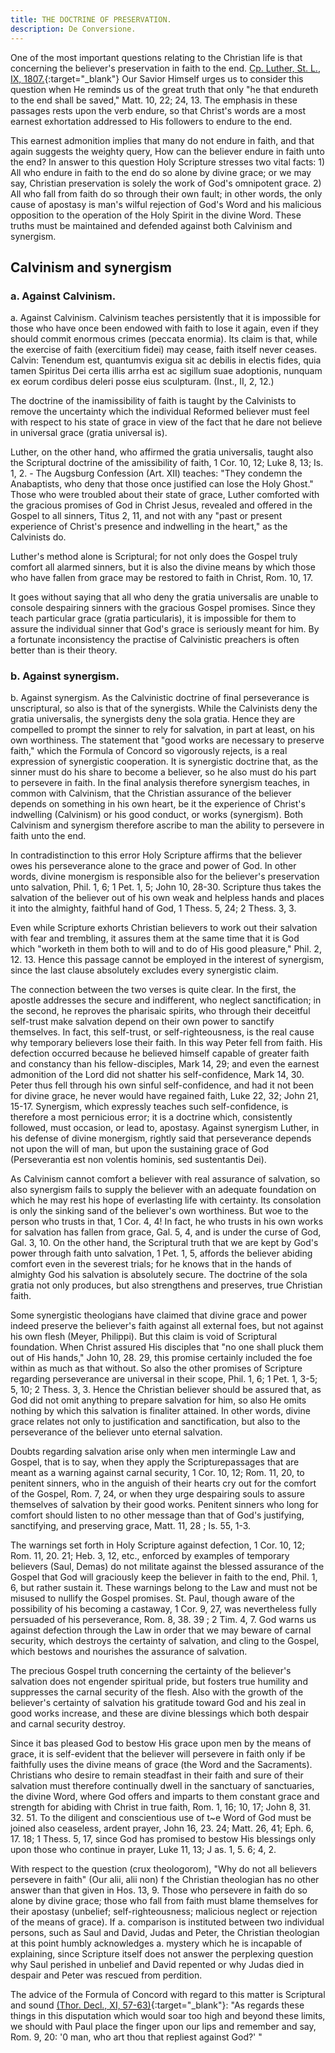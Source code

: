 ```yaml
---
title: THE DOCTRINE OF PRESERVATION.
description: De Conversione.
---
```


One of the most important questions relating to the Christian life is that concerning the believer's preservation in faith to the end. [Cp. Luther, St. L., IX, 1807.](https://archive.org/details/st-l-09-deep-l-en/page/n917/mode/2up){:target="_blank"} Our Savior Himself urges us to consider this question when He reminds us of the great truth that only "he that endureth to the end shall be saved," Matt. 10, 22; 24, 13. The emphasis in these passages rests upon the verb endure, so that Christ's words are a most earnest exhortation addressed to His followers to endure to the end.

This earnest admonition implies that many do not endure in faith, and that again suggests the weighty query, How can the believer endure in faith unto the end? In answer to this question Holy Scripture stresses two vital facts: 1) All who endure in faith to the end do so alone by divine grace; or we may say, Christian preservation is solely the work of God's omnipotent grace. 2) All who fall from faith do so through their own fault; in other words, the only cause of apostasy is man's wilful rejection of God's Word and his malicious opposition to the operation of the Holy Spirit in the divine Word. These truths must be maintained and defended against both Calvinism and synergism.

## Calvinism and synergism
### a. Against Calvinism.
a. Against Calvinism. Calvinism teaches persistently that it is impossible for those who have once been endowed with faith to lose it again, even if they should commit enormous crimes (peccata enormia). Its claim is that, while the exercise of faith (exercitium fidei) may cease, faith itself never ceases. Calvin: Tenendum est, quantumvis exigua sit ac debilis in electis fides, quia tamen Spiritus Dei certa illis arrha est ac sigillum suae adoptionis, nunquam ex eorum cordibus deleri posse eius sculpturam. (Inst., II, 2, 12.)

The doctrine of the inamissibility of faith is taught by the Calvinists to remove the uncertainty which the individual Reformed believer must feel with respect to his state of grace in view of the fact that he dare not believe in universal grace (gratia universal is).

Luther, on the other hand, who affirmed the gratia universalis, taught also the Scriptural doctrine of the amissibility of faith, 1 Cor. 10, 12; Luke 8, 13; Is. 1, 2. - The Augsburg Confession (Art. XII) teaches: "They condemn the Anabaptists, who deny that those once justified can lose the Holy Ghost." Those who were troubled about their state of grace, Luther comforted with the gracious promises of God in Christ Jesus, revealed and offered in the Gospel to all sinners, Titus 2, 11, and not with any "past or present experience of Christ's presence and indwelling in the heart," as the Calvinists do.

Luther's method alone is Scriptural; for not only does the Gospel truly comfort all alarmed sinners, but it is also the divine means by which those who have fallen from grace may be restored to faith in Christ, Rom. 10, 17.

It goes without saying that all who deny the gratia universalis are unable to console despairing sinners with the gracious Gospel promises. Since they teach particular grace (gratia particularis), it is impossible for them to assure the individual sinner that God's grace is seriously meant for him. By a fortunate inconsistency the practise of Calvinistic preachers is often better than is their theory.

### b. Against synergism.
b. Against synergism. As the Calvinistic doctrine of final perseverance is unscriptural, so also is that of the synergists. While the Calvinists deny the gratia universalis, the synergists deny the sola gratia. Hence they are compelled to prompt the sinner to rely for salvation, in part at least, on his own worthiness. The statement that "good works are necessary to preserve faith," which the Formula of Concord so vigorously rejects, is a real expression of synergistic cooperation. It is synergistic doctrine that, as the sinner must do his share to become a believer, so he also must do his part to persevere in faith. In the final analysis therefore synergism teaches, in common with Calvinism, that the Christian assurance of the believer depends on something in his own heart, be it the experience of Christ's indwelling (Calvinism) or his good conduct, or works (synergism). Both Calvinism and synergism therefore ascribe to man the ability to persevere in faith unto the end.

In contradistinction to this error Holy Scripture affirms that the believer owes his perseverance alone to the grace and power of God. In other words, divine monergism is responsible also for the believer's preservation unto salvation, Phil. 1, 6; 1 Pet. 1, 5; John 10, 28-30. Scripture thus takes the salvation of the believer out of his own weak and helpless hands and places it into the almighty, faithful hand of God, 1 Thess. 5, 24; 2 Thess. 3, 3.

Even while Scripture exhorts Christian believers to work out their salvation with fear and trembling, it assures them at the same time that it is God which "worketh in them both to will and to do of His good pleasure," Phil. 2, 12. 13. Hence this passage cannot be employed in the interest of synergism, since the last clause absolutely excludes every synergistic claim.

The connection between the two verses is quite clear. In the first, the apostle addresses the secure and indifferent, who neglect sanctification; in the second, he reproves the pharisaic spirits, who through their deceitful self-trust make salvation depend on their own power to sanctify themselves. In fact, this self-trust, or self-righteousness, is the real cause why temporary believers lose their faith. In this way Peter fell from faith. His defection occurred because he believed himself capable of greater faith and constancy than his fellow-disciples, Mark 14, 29; and even the earnest admonition of the Lord did not shatter his self-confidence, Mark 14, 30. Peter thus fell through his own sinful self-confidence, and had it not been for divine grace, he never would have regained faith, Luke 22, 32; John 21, 15-17. Synergism, which expressly teaches such self-confidence, is therefore a most pernicious error; it is a doctrine which, consistently followed, must occasion, or lead to, apostasy. Against synergism Luther, in his defense of divine monergism, rightly said that perseverance depends not upon the will of man, but upon the sustaining grace of God (Perseverantia est non volentis hominis, sed sustentantis Dei).

As Calvinism cannot comfort a believer with real assurance of salvation, so also synergism fails to supply the believer with an adequate foundation on which he may rest his hope of everlasting life with certainty. Its consolation is only the sinking sand of the believer's own worthiness. But woe to the person who trusts in that, 1 Cor. 4, 4! In fact, he who trusts in his own works for salvation has fallen from grace, Gal. 5, 4, and is under the curse of God, Gal. 3, 10. On the other hand, the Scriptural truth that we are kept by God's power through faith unto salvation, 1 Pet. 1, 5, affords the believer abiding comfort even in the severest trials; for he knows that in the hands of almighty God his salvation is absolutely secure. The doctrine of the sola gratia not only produces, but also strengthens and preserves, true Christian faith.

Some synergistic theologians have claimed that divine grace and power indeed preserve the believer's faith against all external foes, but not against his own flesh (Meyer, Philippi). But this claim is void of Scriptural foundation. When Christ assured His disciples that "no one shall pluck them out of His hands," John 10, 28. 29, this promise certainly included the foe within as much as that without. So also the other promises of Scripture regarding perseverance are universal in their scope, Phil. 1, 6; 1 Pet. 1, 3-5; 5, 10; 2 Thess. 3, 3. Hence the Christian believer should be assured that, as God did not omit anything to prepare salvation for him, so also He omits nothing by which this salvation is finaliter attained. In other words, divine grace relates not only to justification and sanctification, but also to the perseverance of the believer unto eternal salvation.

Doubts regarding salvation arise only when men intermingle Law and Gospel, that is to say, when they apply the Scripturepassages that are meant as a warning against carnal security, 1 Cor. 10, 12; Rom. 11, 20, to penitent sinners, who in the anguish of their hearts cry out for the comfort of the Gospel, Rom. 7, 24, or when they urge despairing souls to assure themselves of salvation by their good works. Penitent sinners who long for comfort should listen to no other message than that of God's justifying, sanctifying, and preserving grace, Matt. 11, 28 ; Is. 55, 1-3.

The warnings set forth in Holy Scripture against defection, 1 Cor. 10, 12; Rom. 11, 20. 21; Heb. 3, 12, etc., enforced by examples of temporary believers (Saul, Demas) do not militate against the blessed assurance of the Gospel that God will graciously keep the believer in faith to the end, Phil. 1, 6, but rather sustain it. These warnings belong to the Law and must not be misused to nullify the Gospel promises. St. Paul, though aware of the possibility of his becoming a castaway, 1 Cor. 9, 27, was nevertheless fully persuaded of his perseverance, Rom. 8, 38. 39 ; 2 Tim. 4, 7. God warns us against defection through the Law in order that we may beware of carnal security, which destroys the certainty of salvation, and cling to the Gospel, which bestows and nourishes the assurance of salvation.

The precious Gospel truth concerning the certainty of the believer's salvation does not engender spiritual pride, but fosters true humility and suppresses the carnal security of the flesh. Also with the growth of the believer's certainty of salvation his gratitude toward God and his zeal in good works increase, and these are divine blessings which both despair and carnal security destroy.

Since it bas pleased God to bestow His grace upon men by the means of grace, it is self-evident that the believer will persevere in faith only if be faithfully uses the divine means of grace (the Word and the Sacraments). Christians who desire to remain steadfast in their faith and sure of their salvation must therefore continually dwell in the sanctuary of sanctuaries, the divine Word, where God offers and imparts to them constant grace and strength for abiding with Christ in true faith, Rom. 1, 16; 10, 17; John 8, 31. 32. 51. To the diligent and conscientious use of t~e Word of God must be joined also ceaseless, ardent prayer, John 16, 23. 24; Matt. 26, 41; Eph. 6, 17. 18; 1 Thess. 5, 17, since God has promised to bestow His blessings only upon those who continue in prayer, Luke 11, 13; J as. 1, 5. 6; 4, 2.

With respect to the question (crux theologorom), "Why do not all believers persevere in faith" (Our alii, alii non) f the Christian theologian has no other answer than that given in Hos. 13, 9. Those who persevere in faith do so alone by divine grace; those who fall from faith must blame themselves for their apostasy (unbelief; self-righteousness; malicious neglect or rejection of the means of grace). If a. comparison is instituted between two individual persons, such as Saul and David, Judas and Peter, the Christian theologian at this point humbly acknowledges a. mystery which he is incapable of explaining, since Scripture itself does not answer the perplexing question why Saul perished in unbelief and David repented or why Judas died in despair and Peter was rescued from perdition.

The advice of the Formula of Concord with regard to this matter is Scriptural and sound [(Thor. Decl., XI, 57-63)](https://boc.confident.faith/sd-xi-0057){:target="_blank"}: "As regards these things in this disputation which would soar too high and beyond these limits, we should with Paul place the finger upon our lips and remember and say, Rom. 9, 20: '0 man, who art thou that repliest against God?' "